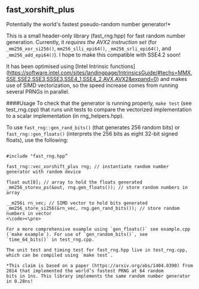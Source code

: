 ## fast_xorshift_plus
Potentially the world's fastest pseudo-random number generator!*

This is a small header-only library (fast_rng.hpp) for fast random number generation. Currently, it *requires the AVX2 instruction set* 
(for `_mm256_xor_si256()`, `mm256_slli_epi64()`, `_mm256_srli_epi64()`, and `_mm256_add_epi64()`). I hope to make this compatible with 
SSE4.2 soon! 

It has been optimised using [Intel Intrinsic functions] 
(https://software.intel.com/sites/landingpage/IntrinsicsGuide/#techs=MMX,SSE,SSE2,SSE3,SSSE3,SSE4_1,SSE4_2,AVX,AVX2&expand=0) 
and makes use of SIMD vectorization, so the speed increase comes from running several PRNGs in parallel. 

####Usage
To check that the generator is running properly, `make test` (see test_rng.cpp) that runs unit tests to compare the vectorized 
implementation to a scalar implementation (in rng_helpers.hpp). 

To use `fast_rng::gen_rand_bits()` (that generates 256 random bits) or `fast_rng::gen_floats()` (interprets the 256 bits as eight 
32-bit signed floats), use the following:

<pre><code>
#include "fast_rng.hpp”

fast_rng::vec_xorshift_plus rng; // instantiate random number generator with random device

float out[8]; // array to hold the floats generated
_mm256_storeu_ps(&out, rng.gen_floats()); // store random numbers in array

__m256i rn_vec; // SIMD vector to hold bits generated
_mm256_store_si256(&rn_vec, rng.gen_rand_bits()); // store random numbers in vector
<\code><\pre>

For a more comprehensive example using `gen_floats()` see example.cpp (`make example`). For use of `gen_random_bits()`, see 
`time_64_bits()` in test_rng.cpp.

The unit test and timing test for fast_rng.hpp live in test_rng.cpp, which can be compiled using `make test`. 

*This claim is based on a paper (https://arxiv.org/abs/1404.0390) from 2014 that implemented the world’s fastest PRNG at 64 random 
bits in 1ns. This library implements the same random number generator in 0.28ns! 
